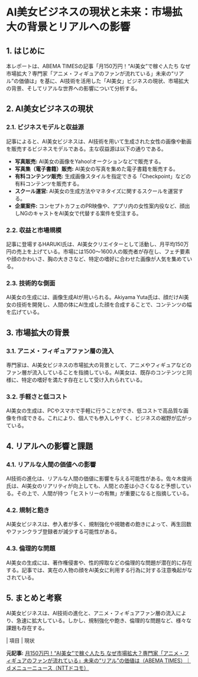 # AI美女ビジネスの現状と未来：市場拡大の背景とリアルへの影響

## 1. はじめに

本レポートは、ABEMA TIMESの記事「月150万円！“AI美女”で稼ぐ人たち なぜ市場拡大？専門家「アニメ・フィギュアのファンが流れている」未来の“リアル”の価値は」を基に、AI技術を活用した「AI美女」ビジネスの現状、市場拡大の背景、そしてリアルな世界への影響について分析する。

## 2. AI美女ビジネスの現状

### 2.1. ビジネスモデルと収益源

記事によると、AI美女ビジネスは、AI技術を用いて生成された女性の画像や動画を販売するビジネスモデルである。主な収益源は以下の通りである。

* **写真販売:** AI美女の画像をYahoo!オークションなどで販売する。
* **写真集（電子書籍）販売:** AI美女の写真を集めた電子書籍を販売する。
* **有料コンテンツ販売:** 生成画像スタイルを指定できる「Checkpoint」などの有料コンテンツを販売する。
* **スクール運営:** AI美女の生成方法やマネタイズに関するスクールを運営する。
* **企業案件:** コンセプトカフェのPR映像や、アプリ内の女性案内役など、顔出しNGのキャストをAI美女で代替する案件を受注する。

### 2.2. 収益と市場規模

記事に登場するHARUKI氏は、AI美女クリエイターとして活動し、月平均150万円の売上を上げている。市場には1500〜1600人の販売者が存在し、フェチ要素や顔のかわいさ、胸の大きさなど、特定の嗜好に合わせた画像が人気を集めている。

### 2.3. 技術的な側面

AI美女の生成には、画像生成AIが用いられる。Akiyama Yuta氏は、顔だけAI美女の技術を開発し、人間の体にAI生成した顔を合成することで、コンテンツの幅を広げている。

## 3. 市場拡大の背景

### 3.1. アニメ・フィギュアファン層の流入

専門家は、AI美女ビジネスの市場拡大の背景として、アニメやフィギュアなどのファン層が流入していることを指摘している。AI美女は、既存のコンテンツと同様に、特定の嗜好を満たす存在として受け入れられている。

### 3.2. 手軽さと低コスト

AI美女の生成は、PCやスマホで手軽に行うことができ、低コストで高品質な画像を作成できる。これにより、個人でも参入しやすく、ビジネスの裾野が広がっている。

## 4. リアルへの影響と課題

### 4.1. リアルな人間の価値への影響

AI技術の進化は、リアルな人間の価値に影響を与える可能性がある。佐々木俊尚氏は、AI美女のリアリティが向上しても、人間との差は小さくなると予想している。その上で、人間が持つ「ヒストリーの有無」が重要になると指摘している。

### 4.2. 規制と飽き

AI美女ビジネスは、参入者が多く、規制強化や視聴者の飽きによって、再生回数やファンクラブ登録者が減少する可能性がある。

### 4.3. 倫理的な問題

AI美女の生成には、著作権侵害や、性的搾取などの倫理的な問題が潜在的に存在する。記事では、実在の人物の顔をAI美女に利用する行為に対する注意喚起がなされている。

## 5. まとめと考察

AI美女ビジネスは、AI技術の進化と、アニメ・フィギュアファン層の流入により、急速に拡大している。しかし、規制強化や飽き、倫理的な問題など、様々な課題も存在する。

| 項目 | 現状 

**元記事:** [月150万円！“AI美女”で稼ぐ人たち なぜ市場拡大？専門家「アニメ・フィギュアのファンが流れている」未来の“リアル”の価値は（ABEMA TIMES）｜ｄメニューニュース（NTTドコモ）](https://topics.smt.docomo.ne.jp/article/abematimes/nation/abematimes-10168585)